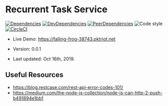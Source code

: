 # Recurrent Task Service

[![Dependencies](https://david-dm.org/huy-ta/recurrent-task-service/master/status.svg)](https://david-dm.org/huy-ta/recurrent-task-service/master)
[![DevDependencies](https://david-dm.org/huy-ta/recurrent-task-service/master/dev-status.svg)](https://david-dm.org/huy-ta/recurrent-task-service/master?type=dev)
[![PeerDependencies](https://david-dm.org/huy-ta/recurrent-task-service/master/peer-status.svg)](https://david-dm.org/huy-ta/recurrent-task-service/master?type=peer)
![Code style](https://img.shields.io/badge/code_style-prettier-ff69b4.svg)
[![CircleCI](https://circleci.com/gh/huy-ta/recurrent-task-service.svg?style=svg)](https://circleci.com/gh/huy-ta/recurrent-task-service)

- Live Demo: https://falling-frog-38743.pktriot.net

- Version: 0.0.1
- Last updated: Oct 16th, 2019.

## Useful Resources

- https://blog.restcase.com/rest-api-error-codes-101/
- https://medium.com/the-node-js-collection/node-js-can-http-2-push-b491894e1bb1
